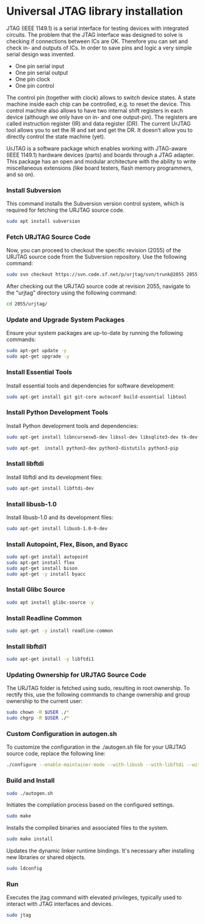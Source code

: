 # Universal JTAG library installation
JTAG (IEEE 1149.1) is a serial interface for testing devices with integrated circuits. The problem that the JTAG interface was designed to solve is checking if connections between ICs are OK. Therefore you can set and check in- and outputs of ICs. In order to save pins and logic a very simple serial design was invented.

- One pin serial input
- One pin serial output
- One pin clock
- One pin control

The control pin (together with clock) allows to switch device states. A state machine inside each chip can be controlled, e.g. to reset the device. This control machine also allows to have two internal shift registers in each device (although we only have on in- and one output-pin). The registers are called instruction register (IR) and data register (DR). The current UrJTAG tool allows you to set the IR and set and get the DR. It doesn’t allow you to directly control the state machine (yet).

UrJTAG is a software package which enables working with JTAG-aware (IEEE 1149.1) hardware devices (parts) and boards through a JTAG adapter. This package has an open and modular architecture with the ability to write miscellaneous extensions (like board testers, flash memory programmers, and so on).

### Install Subversion
This command installs the Subversion version control system, which is required for fetching the URJTAG source code.
```bash
sudo apt install subversion
```

### Fetch URJTAG Source Code
Now, you can proceed to checkout the specific revision (2055) of the URJTAG source code from the Subversion repository. Use the following command:
```bash
sudo svn checkout https://svn.code.sf.net/p/urjtag/svn/trunk@2055 2055
```
After checking out the URJTAG source code at revision 2055, navigate to the "urjtag" directory using the following command:
```bash
cd 2055/urjtag/
```
### Update and Upgrade System Packages
Ensure your system packages are up-to-date by running the following commands:
```bash
sudo apt-get update -y
sudo apt-get upgrade -y
```

### Install Essential Tools
Install essential tools and dependencies for software development:
```bash
sudo apt-get install git git-core autoconf build-essential libtool
```

### Install Python Development Tools
Install Python development tools and dependencies:
```bash
sudo apt-get install libncursesw5-dev libssl-dev libsqlite3-dev tk-dev libgdbm-dev libc6-dev libbz2-dev

sudo apt-get  install python3-dev python3-distutils python3-pip
```

### Install libftdi
Install libftdi and its development files:
```bash
sudo apt-get install libftdi-dev
```

### Install libusb-1.0
Install libusb-1.0 and its development files:
```bash
sudo apt-get install libusb-1.0-0-dev
```

### Install Autopoint, Flex, Bison, and Byacc
```bash
sudo apt-get install autopoint
sudo apt-get install flex
sudo apt-get install bison
sudo apt-get -y install byacc
```
### Install Glibc Source
```bash
sudo apt install glibc-source -y
```

### Install Readline Common
```bash
sudo apt-get -y install readline-common
```

### Install libftdi1
```bash
sudo apt-get install -y libftdi1
```

### Updating Ownership for URJTAG Source Code
The URJTAG folder is fetched using sudo, resulting in root ownership. To rectify this, use the following commands to change ownership and group ownership to the current user:
```bash
sudo chown -R $USER ./*
sudo chgrp -R $USER ./*
```

### Custom Configuration in autogen.sh
To customize the configuration in the ./autogen.sh file for your URJTAG source code, replace the following line:
```bash
./configure --enable-maintainer-mode --with-libusb --with-libftdi --with-ftd2xx "$@"
```

### Build and Install

```bash
sudo ./autogen.sh
```
Initiates the compilation process based on the configured settings.
```bash
sudo make
```
Installs the compiled binaries and associated files to the system.
```bash
sudo make install
```
Updates the dynamic linker runtime bindings. It's necessary after installing new libraries or shared objects.
```bash
sudo ldconfig
```

### Run 
Executes the jtag command with elevated privileges, typically used to interact with JTAG interfaces and devices.
```bash
sudo jtag
```